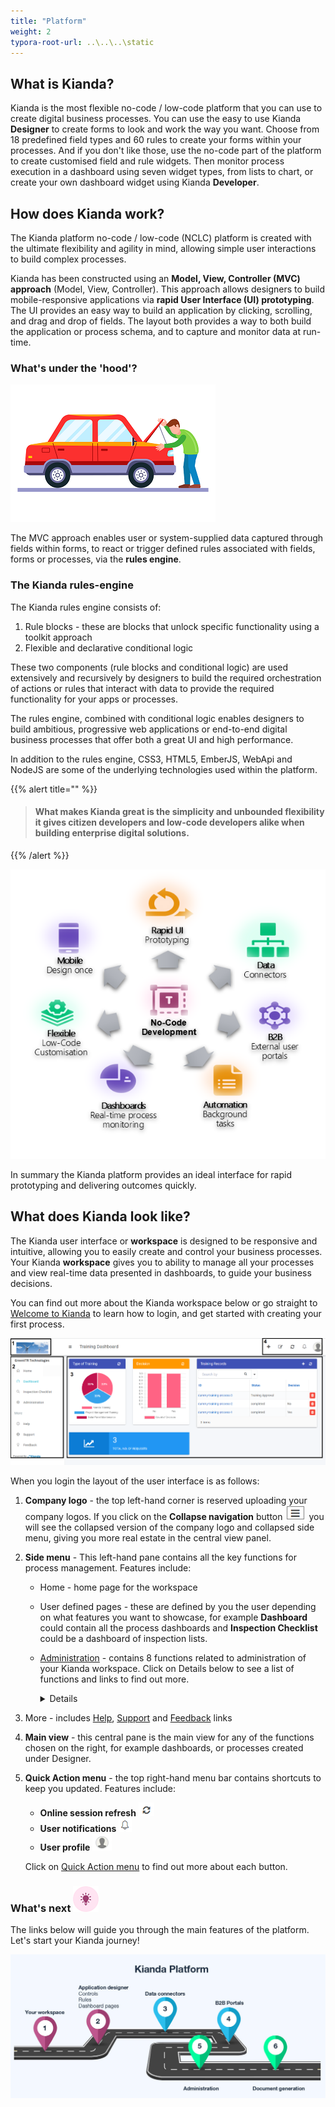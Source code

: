 ```yaml
---
title: "Platform"
weight: 2
typora-root-url: ..\..\..\static
---
```


## What is Kianda? ##

Kianda is the most flexible no-code / low-code platform that you can use to create digital business processes. You can use the easy to use Kianda **Designer** to create forms to look and work the way you want. Choose from 18 predefined field types and 60 rules to create your forms within your processes. And if you don't like those, use the no-code part of the platform to create customised field and rule widgets. Then monitor process execution in a dashboard using seven widget types, from lists to chart, or create your own dashboard widget using Kianda **Developer**. 

## How does Kianda work?

The Kianda platform no-code / low-code (NCLC) platform is created with the ultimate flexibility and agility in mind, allowing simple user interactions to build complex processes.

Kianda has been constructed using an **Model, View, Controller (MVC) approach** (Model, View, Controller). This approach allows designers to build mobile-responsive applications via **rapid User Interface (UI) prototyping**. The UI provides an easy way to build an application by clicking, scrolling, and drag and drop of fields. The layout both provides a way to both build the application or process schema, and to capture and monitor data at run-time.



### What's under the 'hood'?
![Man peering under the hood or bonnet of a car](/images/carhood.png)

The MVC approach enables user or system-supplied data captured through fields within forms, to react or trigger defined rules associated with fields, forms or processes, via the **rules engine**. 

### The Kianda **rules-engine**
The Kianda rules engine consists of:
1. Rule blocks - these are blocks that unlock specific functionality using a toolkit approach
2. Flexible and declarative conditional logic 

These two components (rule blocks and conditional logic) are used extensively and recursively by designers to build the required orchestration of actions or rules that interact with data to provide the required functionality for your apps or processes.

The rules engine, combined with conditional logic enables designers to build ambitious, progressive web applications or end-to-end digital business processes that offer both a great UI and high performance.

In addition to the rules engine, CSS3, HTML5, EmberJS, WebApi and NodeJS are some of the underlying technologies used within the platform.

{{% alert title="" %}}
> #### What makes Kianda great is the simplicity and unbounded flexibility it gives citizen developers and low-code developers alike when building enterprise digital solutions.
{{% /alert %}}

![Chart of Kianda benefits](/images/chartgraphic.png)

In summary the Kianda platform provides an ideal interface for rapid prototyping and delivering outcomes quickly.

## What does Kianda look like?

The Kianda user interface or **workspace** is designed to be responsive and intuitive, allowing you to easily create and control your business processes.  Your Kianda **workspace** gives you to ability to manage all your processes and view real-time data presented in dashboards, to guide your business decisions.

You can find out more about the Kianda workspace below or go straight to [Welcome to Kianda](/docs/getting-started/welcome/) to learn how to login, and get started with creating your first process.

![User interface](/images/userinterface2.png)

When you login the layout of the user interface is as follows:

1. **Company logo** - the top left-hand corner is reserved uploading your company logos. If you click on the **Collapse navigation** button ![Collapse navigation button](/images/navigation_frame.png) you will see the collapsed version of the company logo and collapsed side menu, giving you more real estate in the central view panel.

2. **Side menu** - This left-hand pane contains all the key functions for process management. Features include:
   - Home - home page for the workspace
   
   - User defined pages - these are defined by you the user depending on what features you want to showcase, for example **Dashboard** could contain all the process dashboards and **Inspection Checklist** could be a dashboard of inspection lists.
   
   - [Administration](/docs/platform/administration/) - contains 8 functions related to administration of your Kianda workspace. Click on Details below to see a list of functions and links to find out more.
   
     <details>
   
     - [Designer](/docs/platform/administration/designer/) - central point to create and manage processes
   
     - App Store - pre-defined processes, for HR, Finance and Quality Assurance amongst others, that you can use and modify
   
     - [Subscription](/docs/platform/administration/subscription/) - design your own look and feel for your Kianda instance and change settings
   
     - [Data sources](/docs/platform/administration/datasources/) - connections to data sources like SharePoint or SQL Server
   
     - [Scheduled tasks](/docs/platform/administration/scheduledtasks/) - use processes to run as scheduled tasks, and manage timeframes
   
     - [Recycle bin](/docs/platform/administration/recyclebin/) - list of deleted processes
   
     - [Users](/docs/platform/administration/users/) - user management area to create, delete users and groups
   
     - [Developer](/docs/platform/administration/developer/) - allows you to create new widgets and webhooks
   
       </details>
   
   - More - includes [Help](/docs/platform/general/help/), [Support](/docs/platform/general/support/) and [Feedback](/docs/platform/general/help/#feedback) links
   
3. **Main view** - this central pane is the main view for any of the functions chosen on the right, for example dashboards, or processes created under Designer.

3. **Quick Action menu** - the top right-hand menu bar contains shortcuts to keep you updated. Features include:
   
   - **Online session refresh** ![Refresh button](/images/refresh.png)
   - **User notifications** ![Notifications button](/images/notifications.png)
   - **User profile** ![User profile](/images/userprofile.png) 
   
   Click on [Quick Action menu](/docs/platform/general/quickaction/) to find out more about each button.


### What's next  ![Idea icon](/images/18.png) ###

The links below will guide you through the main features of the platform. Let's start your Kianda journey! 

![Kianda documentation journey](/images/kianda-journey.jpg)







